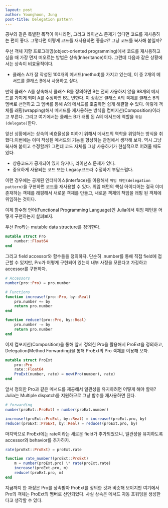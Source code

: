 ```yaml
---
layout: post
author: Younghoon, Jung
post-title: Delegation pattern
---
```


공부와 같은 특별한 목적이 아니라면, 그리고 라이선스 문제가 없다면 코드를 재사용하는 편이 좋다. 그렇다면 어떻게 코드를 재사용하면 좋을까? 그냥 코드를 복사해 붙일까?

<!--more-->

우선 객체 지향 프로그래밍(object-oriented programming)에서 코드를 재사용하고 싶을 때 가장 먼저 떠오르는 방법은 상속(Inheritance)이다. 그런데 다음과 같은 상황에서는 상속이 비효율적이다.

- 클래스 A가 잘 작성된 100개의 메서드(method)를 가지고 있는데, 이 중 2개의 메서드를 클래스 B에서 사용하고 싶다.

만약 클래스 A를 상속해서 클래스 B를 정의하면 B는 전혀 사용하지 않을 98개의 메서드를 가지게 되며 A를 수정하면 B도 변한다. 이 상황은 클래스 A의 객체를 클래스 B의 멤버로 선언하고 그 멤버를 통해 A의 메서드를 호출하면 쉽게 해결할 수 있다. 이렇게 객체를 래핑(wrapping)해서 메서드를 재사용하는 방식을 컴퍼지션(Composition)이라고 부른다. 그리고 여기에서는 클래스 B가 래핑 된 A의 메서드에 역할을 `위임(delegate)`한다.

앞선 상황에서는 상속의 비효율성을 피하기 위해서 메서드의 역학을 위임하는 방식을 취했다.이번에는 이미 작성된 메서드의 기능을 향상하는 관점에서 생각해 보자. 역시 그냥 복사해 붙이고 수정할까? 그런데 코드 자체를 그냥 사용하기가 현실적으로 어려울 때도 있다.

- 상용코드가 공개되어 있지 않거나, 라이선스 문제가 있다.
- 중요하게 사용되는 코드 또는 Legacy코드라 수정하기 부담스럽다.

이런 경우에는 공개된 인터페이스(interface)를 이용해서 `위임 패턴(delegation pattern)`을 구현하면 코드를 재사용할 수 있다. 위임 패턴의 핵심 아이디어는 결국 이미 존재하는 객체를 래핑해서 새로운 객체를 만들고, 새로운 객체의 책임을 래핑 된 객체에 위임하는 것이다.

이제 함수형 언어(Functional Programming Language)인 Julia에서 위임 패턴을 어떻게 구현하는지 살펴보자.

우선 Pro라는 mutable data structure를 정의한다.

```julia
mutable struct Pro
    number::Float64
end
```

그리고 field accessor와 함수들을 정의하자. 단순히 .number를 통해 직접 field에 접근할 수 있지만, Pro가 어떻게 구현되어 있는지 내부 사정을
모른다고 가정하고 accessor를 구현하자.

```julia
# Accessors
number(pro::Pro) = pro.number

# Functions
function increase!(pro::Pro, by::Real)
    pro.number += by
    return pro.number
end

function reduce!(pro::Pro, by::Real)
    pro.number -= by
    return pro.number
end
```

이제 컴포지션(Composition)을 통해 앞서 정의한 Pro을 활용해서 ProExt을 정의하고, Delegation(Method Forwarding)을 통해 ProExt의 Pro 객체를 이용해 보자.

```julia
mutable struct ProExt
    pro::Pro
    rate::Float64
    ProExt(number, rate) = new(Pro(number), rate)
end
```

앞서 정의한 Pro과 같은 메서드를 제공해서 일관성을 유지하려면 어떻게 해야 할까? Julia는 Multiple dispatch를 지원하므로 그냥 함수를
재사용하면 된다.

```julia
# forwarding
number(proExt::ProExt) = number(proExt.number)

increase!(proExt::ProExt, by::Real) = increase!(proExt.pro, by)
reduce!(proExt::ProExt, by::Real) = reduce!(proExt.pro, by)
```

마지막으로 ProExt에는 rate이라는 새로운 field가 추가되었으니, 일관성을 유지하도록 accessor와 behavior를 추가하자.

```julia
rate(proExt::ProExt) = proExt.rate

function rate_number!(proExt::ProExt)
    m = number(proExt.pro) \* rate(proExt.rate)
    increase!(proExt.pro, m)
    reduce!(proExt.pro, m)
end
```

지금까지 한 과정은 Pro를 상속받아 ProExt를 정의한 것과 비슷해 보이지만 여기에서 Pro의 객체는 ProExt의 멤버로 선언되었다. 사실 상속은 메서드 자동 포워딩을 생성한다고 생각할 수 있다.
